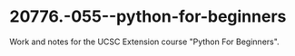 # 20776.-055--python-for-beginners
Work and notes for the UCSC Extension course "Python For Beginners".

